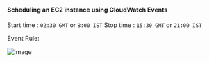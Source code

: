 #### Scheduling an EC2 instance using CloudWatch Events
Start time : ```02:30 GMT``` or ```8:00 IST```
Stop time  : ```15:30 GMT``` or ```21:00 IST```

Event Rule:

![image](https://user-images.githubusercontent.com/72746084/124385120-15bf7f80-dcf2-11eb-9412-25b7d3b75725.png)